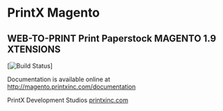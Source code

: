 # PrintX Magento
## WEB-TO-PRINT Print Paperstock MAGENTO 1.9 XTENSIONS

[![Build Status](printxmenu.pngprintxmenu.png)]

Documentation is available online at
http://magento.printxinc.com/documentation

PrintX Development Studios
<a href='http://printxinc.com'>printxinc.com</a>
